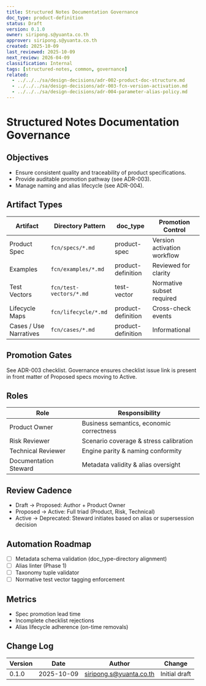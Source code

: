 ```yaml
---
title: Structured Notes Documentation Governance
doc_type: product-definition
status: Draft
version: 0.1.0
owner: siripong.s@yuanta.co.th
approver: siripong.s@yuanta.co.th
created: 2025-10-09
last_reviewed: 2025-10-09
next_review: 2026-04-09
classification: Internal
tags: [structured-notes, common, governance]
related:
  - ../../../sa/design-decisions/adr-002-product-doc-structure.md
  - ../../../sa/design-decisions/adr-003-fcn-version-activation.md
  - ../../../sa/design-decisions/adr-004-parameter-alias-policy.md
---
```


# Structured Notes Documentation Governance

## Objectives
- Ensure consistent quality and traceability of product specifications.
- Provide auditable promotion pathway (see ADR-003).
- Manage naming and alias lifecycle (see ADR-004).

## Artifact Types
| Artifact | Directory Pattern | doc_type | Promotion Control |
|----------|-------------------|----------|------------------|
| Product Spec | `fcn/specs/*.md` | product-spec | Version activation workflow |
| Examples | `fcn/examples/*.md` | product-definition | Reviewed for clarity |
| Test Vectors | `fcn/test-vectors/*.md` | test-vector | Normative subset required |
| Lifecycle Maps | `fcn/lifecycle/*.md` | product-definition | Cross-check events |
| Cases / Use Narratives | `fcn/cases/*.md` | product-definition | Informational |

## Promotion Gates
See ADR-003 checklist. Governance ensures checklist issue link is present in front matter of Proposed specs moving to Active.

## Roles
| Role | Responsibility |
|------|---------------|
| Product Owner | Business semantics, economic correctness |
| Risk Reviewer | Scenario coverage & stress calibration |
| Technical Reviewer | Engine parity & naming conformity |
| Documentation Steward | Metadata validity & alias oversight |

## Review Cadence
- Draft → Proposed: Author + Product Owner
- Proposed → Active: Full triad (Product, Risk, Technical)
- Active → Deprecated: Steward initiates based on alias or supersession decision

## Automation Roadmap
- [ ] Metadata schema validation (doc_type-directory alignment)
- [ ] Alias linter (Phase 1)
- [ ] Taxonomy tuple validator
- [ ] Normative test vector tagging enforcement

## Metrics
- Spec promotion lead time
- Incomplete checklist rejections
- Alias lifecycle adherence (on-time removals)

## Change Log
| Version | Date | Author | Change |
|---------|------|--------|--------|
| 0.1.0 | 2025-10-09 | siripong.s@yuanta.co.th | Initial draft |